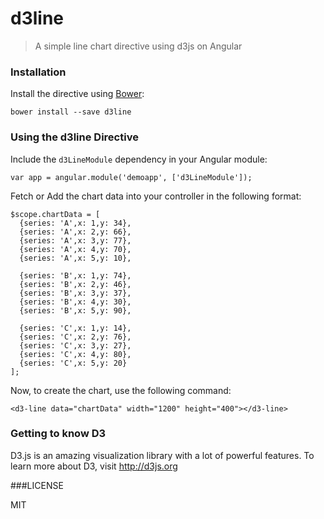 # d3line
>A simple line chart directive using d3js on Angular

### Installation

Install the directive using [Bower](http://bower.io):

```
bower install --save d3line
```

### Using the d3line Directive

Include the `d3LineModule` dependency in your Angular module:

```
var app = angular.module('demoapp', ['d3LineModule']);
```

Fetch or Add the chart data into your controller in the following format:

```
$scope.chartData = [
  {series: 'A',x: 1,y: 34},
  {series: 'A',x: 2,y: 66},
  {series: 'A',x: 3,y: 77},
  {series: 'A',x: 4,y: 70},
  {series: 'A',x: 5,y: 10},

  {series: 'B',x: 1,y: 74},
  {series: 'B',x: 2,y: 46},
  {series: 'B',x: 3,y: 37},
  {series: 'B',x: 4,y: 30},
  {series: 'B',x: 5,y: 90},

  {series: 'C',x: 1,y: 14},
  {series: 'C',x: 2,y: 76},
  {series: 'C',x: 3,y: 27},
  {series: 'C',x: 4,y: 80},
  {series: 'C',x: 5,y: 20}
];
```

Now, to create the chart, use the following command:

```
<d3-line data="chartData" width="1200" height="400"></d3-line>
```

### Getting to know D3

D3.js is an amazing visualization library with a lot of powerful features.
To learn more about D3, visit http://d3js.org

###LICENSE

MIT
